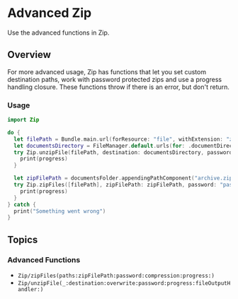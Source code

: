 # Advanced Zip

Use the advanced functions in Zip.

## Overview

For more advanced usage, Zip has functions that let you set custom destination paths, work with password protected zips and use a progress handling closure.
These functions throw if there is an error, but don't return.

### Usage

```swift
import Zip

do {
  let filePath = Bundle.main.url(forResource: "file", withExtension: "zip")!
  let documentsDirectory = FileManager.default.urls(for: .documentDirectory, in: .userDomainMask)[0]
  try Zip.unzipFile(filePath, destination: documentsDirectory, password: "password") { progress in
    print(progress)
  }

  let zipFilePath = documentsFolder.appendingPathComponent("archive.zip")
  try Zip.zipFiles([filePath], zipFilePath: zipFilePath, password: "password") { progress in
    print(progress)
  }
} catch {
  print("Something went wrong")
}
```

## Topics

### Advanced Functions

- ``Zip/zipFiles(paths:zipFilePath:password:compression:progress:)``
- ``Zip/unzipFile(_:destination:overwrite:password:progress:fileOutputHandler:)``
